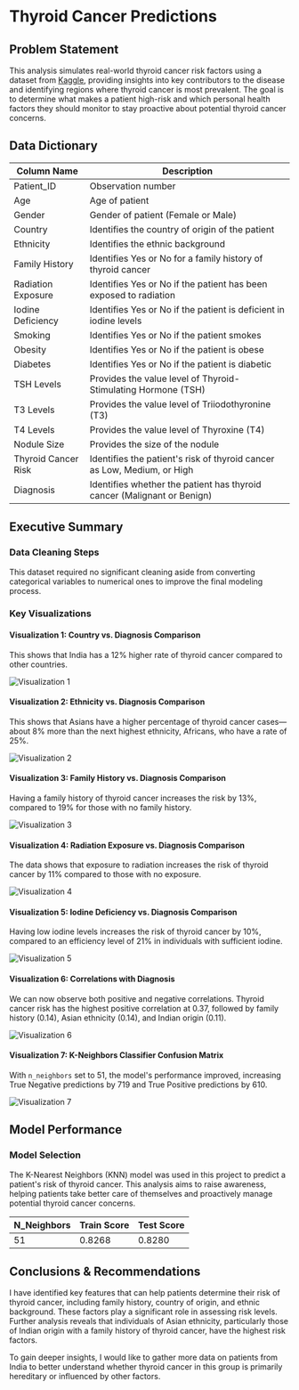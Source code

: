 # Thyroid Cancer Predictions  

## Problem Statement  
This analysis simulates real-world thyroid cancer risk factors using a dataset from [Kaggle](https://www.kaggle.com/datasets/ankushpanday1/thyroid-cancer-risk-prediction-dataset/data), providing insights into key contributors to the disease and identifying regions where thyroid cancer is most prevalent. The goal is to determine what makes a patient high-risk and which personal health factors they should monitor to stay proactive about potential thyroid cancer concerns.  

## Data Dictionary  

| Column Name          | Description  |  
|----------------------|-------------|  
| Patient_ID          | Observation number |  
| Age                | Age of patient |  
| Gender            | Gender of patient (Female or Male) |  
| Country           | Identifies the country of origin of the patient |  
| Ethnicity         | Identifies the ethnic background |  
| Family History    | Identifies Yes or No for a family history of thyroid cancer |  
| Radiation Exposure | Identifies Yes or No if the patient has been exposed to radiation |  
| Iodine Deficiency  | Identifies Yes or No if the patient is deficient in iodine levels |  
| Smoking           | Identifies Yes or No if the patient smokes |  
| Obesity           | Identifies Yes or No if the patient is obese |  
| Diabetes         | Identifies Yes or No if the patient is diabetic |  
| TSH Levels       | Provides the value level of Thyroid-Stimulating Hormone (TSH) |  
| T3 Levels        | Provides the value level of Triiodothyronine (T3) |  
| T4 Levels        | Provides the value level of Thyroxine (T4) |  
| Nodule Size      | Provides the size of the nodule |  
| Thyroid Cancer Risk | Identifies the patient's risk of thyroid cancer as Low, Medium, or High |  
| Diagnosis        | Identifies whether the patient has thyroid cancer (Malignant or Benign) |  

## Executive Summary  

### Data Cleaning Steps  
This dataset required no significant cleaning aside from converting categorical variables to numerical ones to improve the final modeling process.  

### Key Visualizations  

#### Visualization 1: Country vs. Diagnosis Comparison  
This shows that India has a 12% higher rate of thyroid cancer compared to other countries. 

![Visualization 1]('Thyroid-Project/data_images/visualization_1.PNG')

#### Visualization 2: Ethnicity vs. Diagnosis Comparison  
This shows that Asians have a higher percentage of thyroid cancer cases—about 8% more than the next highest ethnicity, Africans, who have a rate of 25%. 

![Visualization 2]('data_images/visualization_2.PNG')

#### Visualization 3: Family History vs. Diagnosis Comparison  
Having a family history of thyroid cancer increases the risk by 13%, compared to 19% for those with no family history. 

![Visualization 3]('data_images/visualization_3.PNG')

#### Visualization 4: Radiation Exposure vs. Diagnosis Comparison  
The data shows that exposure to radiation increases the risk of thyroid cancer by 11% compared to those with no exposure. 

![Visualization 4]('data_images/visualization_4.PNG')

#### Visualization 5: Iodine Deficiency vs. Diagnosis Comparison  
Having low iodine levels increases the risk of thyroid cancer by 10%, compared to an efficiency level of 21% in individuals with sufficient iodine.

![Visualization 5]('data_images/visualization_5.PNG')

#### Visualization 6: Correlations with Diagnosis  
We can now observe both positive and negative correlations. Thyroid cancer risk has the highest positive correlation at 0.37, followed by family history (0.14), Asian ethnicity (0.14), and Indian origin (0.11).

![Visualization 6]('data_images/visualization_6.PNG')

#### Visualization 7: K-Neighbors Classifier Confusion Matrix  
With `n_neighbors` set to 51, the model's performance improved, increasing True Negative predictions by 719 and True Positive predictions by 610.

![Visualization 7]('data_images/visualization_7.PNG')

## Model Performance  

### Model Selection  
The K-Nearest Neighbors (KNN) model was used in this project to predict a patient's risk of thyroid cancer. This analysis aims to raise awareness, helping patients take better care of themselves and proactively manage potential thyroid cancer concerns.  

| N_Neighbors | Train Score | Test Score |  
|-------------|------------|------------|  
| 51          | 0.8268     | 0.8280     |  

## Conclusions & Recommendations  
I have identified key features that can help patients determine their risk of thyroid cancer, including family history, country of origin, and ethnic background. These factors play a significant role in assessing risk levels. Further analysis reveals that individuals of Asian ethnicity, particularly those of Indian origin with a family history of thyroid cancer, have the highest risk factors.  

To gain deeper insights, I would like to gather more data on patients from India to better understand whether thyroid cancer in this group is primarily hereditary or influenced by other factors.

